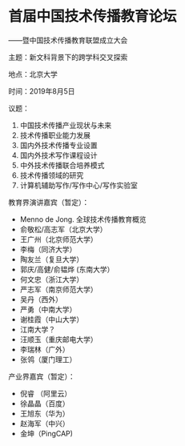 # 首届中国技术传播教育论坛

——暨中国技术传播教育联盟成立大会

主题：新文科背景下的跨学科交叉探索

地点：北京大学 

时间：2019年8月5日

议题：
1. 中国技术传播产业现状与未来
2. 技术传播职业能力发展
3. 国内外技术传播专业设置
4. 国内外技术写作课程设计
5. 中外技术传播联合培养模式
6. 技术传播领域的研究
7. 计算机辅助写作/写作中心/写作实验室




教育界演讲嘉宾（暂定）：
- Menno de Jong. 全球技术传播教育概览
- 俞敬松/高志军（北京大学）
- 王广州（北京师范大学）
- 李梅（同济大学）
- 陶友兰（复旦大学）
- 郭庆/高健/俞韫烨 (东南大学）
- 何文忠（浙江大学）
- 严志军（南京师范大学）
- 吴丹（西外）
- 严勇（中南大学）
- 谢桂霞（中山大学）
- 江南大学？
- 汪顺玉（重庆邮电大学）
- 李瑞林（广外）
- 张鸰（厦门理工）


产业界嘉宾（暂定）：
- 倪睿 （阿里云）
- 徐晶晶（百度）
- 王旭东（华为）
- 赵海军（中兴）
- 金坤（PingCAP)
